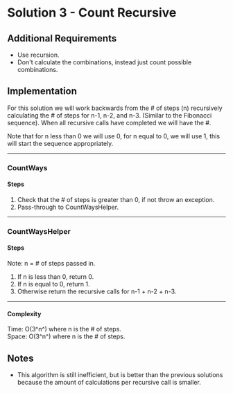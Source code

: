 # Solution 3 - Count Recursive

## Additional Requirements
- Use recursion.
- Don't calculate the combinations, instead just count possible combinations.

## Implementation
For this solution we will work backwards from the # of steps (n) recursively calculating
the # of steps for n-1, n-2, and n-3. (Similar to the Fibonacci sequence). When all
recursive calls have completed we will have the #.

Note that for n less than 0 we will use 0, for n equal to 0, we will use 1, this will start the
sequence appropriately.

---

### CountWays

#### Steps
1. Check that the # of steps is greater than 0, if not throw an exception.
2. Pass-through to CountWaysHelper.

---

### CountWaysHelper

#### Steps
Note: n = # of steps passed in.
1. If n is less than 0, return 0.
2. If n is equal to 0, return 1.
3. Otherwise return the recursive calls for n-1 + n-2 + n-3.

---

#### Complexity
Time: O(3^n^) where n is the # of steps.  
Space: O(3^n^) where n is the # of steps.  

## Notes
- This algorithm is still inefficient, but is better than the previous
solutions because the amount of calculations per recursive call is smaller.